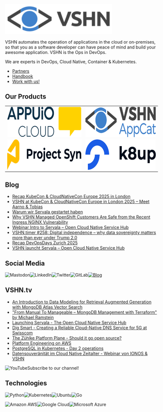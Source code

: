 [<img src="https://raw.githubusercontent.com/vshn/.github/main/profile/images/vshn.svg" alt="APPUiO Cloud" height="100"/>](https://vshn.ch/)

VSHN automates the operation of applications in the cloud or on-premises, so that you as a software developer can have peace of mind and build your awesome application. VSHN is the Ops in DevOps.

We are experts in DevOps, Cloud Native, Container & Kubernetes.

- [Partners](https://www.vshn.ch/en/partners/)
- [Handbook](https://handbook.vshn.ch/)
- [Work with us!](https://www.vshn.ch/en/jobs/)

## Our Products

<table>
<tr>
<td><a href="https://docs.appuio.cloud/"><img src="https://raw.githubusercontent.com/vshn/.github/main/profile/images/appuio-cloud.svg" alt="APPUiO Cloud" height="100"/></a></td>
<td><a href="https://docs.appcat.ch/"><img src="https://raw.githubusercontent.com/vshn/.github/main/profile/images/appcat.png" alt="AppCat" height="100"/></a></td>
</tr>

<tr>
<td><a href="https://syn.tools/"><img src="https://github.com/vshn/.github/raw/main/profile/images/project-syn.svg" alt="Project Syn" height="100"/></a></td>
<td><a href="https://k8up.io/"><img src="https://github.com/vshn/.github/raw/main/profile/images/k8up.svg" alt="K8up" height="100"/></a></td>
</tr>
</table>

## Blog

<!-- GENERAL:START -->
- [Recap KubeCon &amp; CloudNativeCon Europe 2025 in London](https://www.vshn.ch/blog/recap-kubecon-cloudnativecon-europe-2025-in-london/)
- [VSHN at KubeCon &amp; CloudNativeCon Europe in London 2025 – Meet Aarno &amp; Tobias](https://www.vshn.ch/blog/vshn-at-kubecon-cloudnativecon-europe-in-london-2025-meet-aarno-tobias/)
- [Warum wir Servala gestartet haben](https://www.vshn.ch/blog/warum-wir-servala-gestartet-haben/)
- [Why VSHN Managed OpenShift Customers Are Safe from the Recent Ingress NGINX Vulnerability](https://www.vshn.ch/blog/why-vshn-managed-openshift-customers-are-safe-from-the-recent-ingress-nginx-vulnerability/)
- [Webinar Intro to Servala – Open Cloud Native Service Hub](https://www.vshn.ch/blog/webinar-intro-to-servala-open-cloud-native-service-hub/)
- [VSHN.timer #258: Digital independence – why data sovereignty matters more than ever under Trump 2.0](https://www.vshn.ch/blog/vshn-timer-258-digital-independence-why-data-sovereignty-matters-more-than-ever-under-trump-2-0/)
- [Recap DevOpsDays Zurich 2025](https://www.vshn.ch/blog/recap-devopsdays-zurich-2025/)
- [VSHN launcht Servala – Open Cloud Native Service Hub](https://www.vshn.ch/blog/vshn-launcht-servala-open-cloud-native-service-hub/)
<!-- GENERAL:END -->

## Social Media

[<img align="left" alt="Mastodon" src="https://img.shields.io/badge/mastodon-%236364ff?style=for-the-badge&logo=mastodon&logoColor=white">](https://vshn.social/@vshn) [<img align="left" alt="LinkedIn" src="https://img.shields.io/badge/linkedin-%230077B5.svg?&style=for-the-badge&logo=linkedin&logoColor=white">](https://www.linkedin.com/company/vshn-ag) [<img align="left" alt="Twitter" src="https://img.shields.io/badge/twitter-%231DA1F2.svg?&style=for-the-badge&logo=twitter&logoColor=white">](https://twitter.com/vshn_ch) [<img align="left" alt="GitLab" src="https://img.shields.io/badge/gitlab-%23330f63.svg?&style=for-the-badge&logo=gitlab&logoColor=white">](https://gitlab.com/vshn) [<img alt="Blog" src="https://img.shields.io/badge/rss-%23FFA500.svg?&style=for-the-badge&logo=rss&logoColor=white">](https://www.vshn.ch/feed/)

## VSHN.tv

<!-- VIDEOS:START -->
- [An Introduction to Data Modeling for Retrieval Augmented Generation with MongoDB Atlas Vector Search](https://www.youtube.com/watch?v=SxJG5FdIDuw)
- [&quot;From Manual To Manageable  – MongoDB Management with Terraform&quot; by Michael Ramstein](https://www.youtube.com/watch?v=y0Ll5VY2vX0)
- [Launching Servala - The Open Cloud Native Service Hub](https://www.youtube.com/watch?v=q1n8IarpwPY)
- [Dig Smart - Creating a Reliable Cloud-Native DNS Service for 5G at Swisscom](https://www.youtube.com/watch?v=uw7gs-klCIE)
- [The Zühlke Platform Plane - Should it go open source?](https://www.youtube.com/watch?v=wDS-YoGoIsU)
- [Platform Engineering on AWS](https://www.youtube.com/watch?v=hdIg4TJo-BE)
- [PostgreSQL in Kubernetes - Day 2 operations](https://www.youtube.com/watch?v=WL8ELvlsi_g)
- [Datensouveränität im Cloud Native Zeitalter - Webinar von IONOS &amp; VSHN](https://www.youtube.com/watch?v=NUXuuJ7_aR0)
<!-- VIDEOS:END -->

Subscribe to our [<img alt="YouTube" align="left" src="https://img.shields.io/badge/youtube-%23FF0000.svg?&style=for-the-badge&logo=youtube&logoColor=white">](https://vshn.tv) channel!

## Technologies

<img align="left" alt="Python" src="https://img.shields.io/badge/python-%233776AB.svg?&style=for-the-badge&logo=python&logoColor=white"> <img alt="Go" src="https://img.shields.io/badge/go-%2300ADD8.svg?&style=for-the-badge&logo=go&logoColor=white"> <img align="left" alt="Kubernetes" src="https://img.shields.io/badge/kubernetes-326de6?logo=kubernetes&logoColor=white&style=for-the-badge"> <img align="left" alt="Ubuntu" src="https://img.shields.io/badge/ubuntu-E95420?logo=ubuntu&logoColor=white&style=for-the-badge">

<img align="left" alt="Amazon AWS" src="https://img.shields.io/badge/Amazon%20AWS-%23232F3E?logo=amazon-aws&logoColor=white&style=for-the-badge"> <img align="left" alt="Google Cloud" src="https://img.shields.io/badge/Google%20Cloud-%234285F4?logo=google-cloud&logoColor=white&style=for-the-badge "> <img alt="Microsoft Azure" src="https://img.shields.io/badge/Microsoft%20Azure-0089D6?logo=microsoft-azure&logoColor=white&style=for-the-badge">
